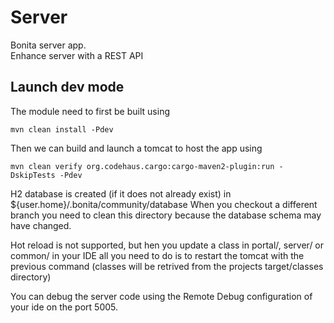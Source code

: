 # Server #

Bonita server app.  
Enhance server with a REST API

## Launch dev mode ##
The module need to first be built using

    mvn clean install -Pdev
    
Then we can build and launch a tomcat to host the app using

    mvn clean verify org.codehaus.cargo:cargo-maven2-plugin:run -DskipTests -Pdev

H2 database is created (if it does not already exist) in ${user.home}/.bonita/community/database
When you checkout a different branch you need to clean this directory because the database schema may have changed.
    
Hot reload is not supported, but hen you update a class in portal/, server/ or common/ in your IDE all you need to do is to restart the tomcat with the previous command (classes will be retrived from the projects target/classes directory)

You can debug the server code using the Remote Debug configuration of your ide on the port 5005.